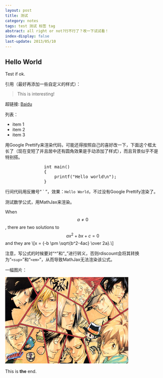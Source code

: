 ```yaml
---
layout: post
title: 测试
category: notes
tags: test 测试 标签 tag
abstract: all right or not?行不行了？改一下试试看！
index-display: false
last-update: 2013/05/10
---
```


## Hello World

Test if ok.

引用（最好再添加一些自定义的样式）：

> This is interesting!

超链接: [Baidu][1]

列表：

* item 1
* item 2
* item 3

用<span class="text-en">Google Prettify</span>来渲染代码，可能还得按照自己的喜好改一下，下面这个框太长了（现在变短了并且居中还有圆角效果是手动添加了样式），而且背景似乎不是特别搭。

<pre class="prettyprint linenums" style="width: 50%;margin: auto;border-radius: 5px;-webkit-border-radius: 5px;">
int main()
{
	printf("Hello world\n");
}
</pre>

行间代码用反撇号“ \` ”，效果：`Hello World`，不过没有<span class="text-en">Google Prettify</span>渲染了。

测试数学公式，用<span class="text-en">MathJax</span>来渲染。

<span class="text-en">When</span> $$a \ne 0$$<span class="text-en">, there are two solutions to</span> $$ax^2 + bx + c = 0$$ <span class="text-en">and they are</span> \\[x = {-b \pm \sqrt{b^2-4ac} \over 2a}.\\]

注意，写公式的时候要对“^”和“\_”进行转义，否则<span class="text-en">rdiscount</span>会将其转换为“`<sup>`”和“`<em>`”，从而导致<span class="text-en">MathJax</span>无法渲染该公式。

一幅图片：

![test](/img/tmp/test.jpg)

This is **the** end.

[1]: http://www.baidu.com "Baidu Search"